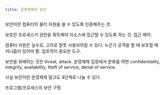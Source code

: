 ```yaml
---
title: 운영체제의 보안
---
```


보안이란 컴퓨터의 물리 자원을 쓸 수 있도록 인증해주는 것.

보호란 프로세스가 권한을 획득해야 리소스에 접근할 수 있도록 하는 것. 접근 제어.

컴퓨터 자원은 실수로, 고의로 잘못 사용되어질 수 있다. 누군가 공격을 할 때 보호할
매커니즘이 있어야 함. 암호학이 중요한 도구.

보안을 위배하는 것은 threat, attack. 운영체제 입장에서 분류를 하면
confidentiality, integrity, availability, theft of service, denial of service.

사실 보안이란 운영체제 말고도 4단계로 나눌 수 있다.

프로그램/프로세스의 보안 구멍.
